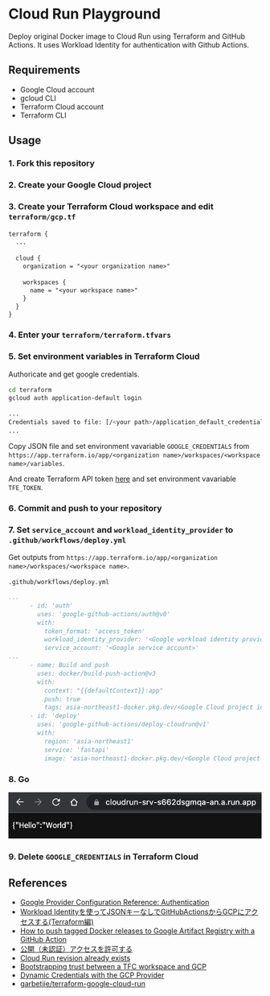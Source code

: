 # Cloud Run Playground

Deploy original Docker image to Cloud Run using Terraform and GitHub Actions.
It uses Workload Identity for authentication with Github Actions.

## Requirements

- Google Cloud account
- gcloud CLI
- Terraform Cloud account
- Terraform CLI

## Usage

### 1. Fork this repository

### 2. Create your Google Cloud project

### 3. Create your Terraform Cloud workspace and edit `terraform/gcp.tf`

```hcl
terraform {
  ...

  cloud {
    organization = "<your organization name>"

    workspaces {
      name = "<your workspace name>"
    }
  }
}
```

### 4. Enter your `terraform/terraform.tfvars`

### 5. Set environment variables in Terraform Cloud

Authoricate and get google credentials.

```sh
cd terraform
gcloud auth application-default login
```

```sh
...
Credentials saved to file: [/<your path>/application_default_credentials.json]
...
```

Copy JSON file and set environment vavariable `GOOGLE_CREDENTIALS` from `https://app.terraform.io/app/<organization name>/workspaces/<workspace name>/variables`.

And create Terraform API token [here](https://app.terraform.io/app/settings/tokens) and set environment vavariable `TFE_TOKEN`.

### 6. Commit and push to your repository

### 7. Set `service_account` and `workload_identity_provider` to `.github/workflows/deploy.yml`

Get outputs from `https://app.terraform.io/app/<organization name>/workspaces/<workspace name>`.

`.github/workflows/deploy.yml`

```yml
...
      - id: 'auth'
        uses: 'google-github-actions/auth@v0'
        with:
          token_format: 'access_token'
          workload_identity_provider: '<Google workload identity provider>'
          service_account: '<Google service account>'
...
      - name: Build and push
        uses: docker/build-push-action@v3
        with:
          context: "{{defaultContext}}:app"
          push: true
          tags: asia-northeast1-docker.pkg.dev/<Google Cloud project id>/playground/fastapi:latest
      - id: 'deploy'
        uses: 'google-github-actions/deploy-cloudrun@v1'
        with:
          region: 'asia-northeast1'
          service: 'fastapi'
          image: 'asia-northeast1-docker.pkg.dev/<Google Cloud project id>/playground/fastapi'

```

### 8. Go

![example](./example.png)

### 9. Delete `GOOGLE_CREDENTIALS` in Terraform Cloud

## References

- [Google Provider Configuration Reference: Authentication](https://registry.terraform.io/providers/hashicorp/google/latest/docs/guides/provider_reference#authentication)
- [Workload Identityを使ってJSONキーなしでGitHubActionsからGCPにアクセスする(Terraform編)](https://qiita.com/shiozaki/items/2f61489c09ff196213b4)
- [How to push tagged Docker releases to Google Artifact Registry with a GitHub Action](https://gist.github.com/palewire/12c4b2b974ef735d22da7493cf7f4d37)
- [公開（未認証）アクセスを許可する](https://cloud.google.com/run/docs/authenticating/public)
- [Cloud Run revision already exists](https://github.com/hashicorp/terraform-provider-google/issues/5898)
- [Bootstrapping trust between a TFC workspace and GCP](https://github.com/hashicorp/terraform-dynamic-credentials-setup-examples/tree/main/gcp)
- [Dynamic Credentials with the GCP Provider](https://developer.hashicorp.com/terraform/cloud-docs/workspaces/dynamic-provider-credentials/gcp-configuration)
- [garbetjie/terraform-google-cloud-run](https://github.com/garbetjie/terraform-google-cloud-run)
